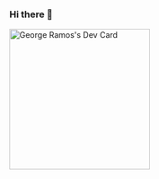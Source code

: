 ### Hi there 👋

<a href="https://app.daily.dev/BamBamBlaze"><img src="https://api.daily.dev/devcards/608b5fc1cc7b4f4e9059857f656eb7bf.png?r=qm7" width="250" alt="George Ramos's Dev Card"/></a>

<!--
**GJRamos87/GJRamos87** is a ✨ _special_ ✨ repository because its `README.md` (this file) appears on your GitHub profile.

Here are some ideas to get you started:

- 🔭 I’m currently working on ...
- 🌱 I’m currently learning ...
- 👯 I’m looking to collaborate on ...
- 🤔 I’m looking for help with ...
- 💬 Ask me about ...
- 📫 How to reach me: ...
- 😄 Pronouns: ...
- ⚡ Fun fact: ...
-->
